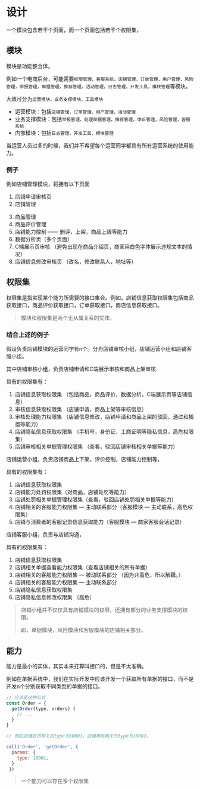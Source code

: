 

# 设计

一个模块包含若干个页面，而一个页面包括若干个权限集，

## 模块

模块是功能整合体。

例如一个电商后台，可能需要`权限管理，客服系统，店铺管理，订单管理，用户管理，风险管理，举报管理，单据管理，推荐管理，活动管理，日志管理，开发工具，模块管理`等模块。

大致可分为`运营模块，业务支撑模块，工具模块`

- 运营模块：包括`店铺管理，订单管理，用户管理，活动管理`
- 业务支撑模块：包括`举报管理，处理单据管理，推荐管理，申诉管理，风险管理，客服系统`
- 内部模块：包括`日志管理，开发工具，模块管理`

当运营人员过多的时候，我们并不希望每个运营同学都具有所有运营系统的使用能力。

### 例子

例如店铺管理模块，将拥有以下页面
1. 店铺申请审核页
2. 店铺管理
<!-- 3. 店铺处罚 — 处罚店铺，封禁商品，对店铺信息处罚。（侵权，色情，诈骗等）这里应该集成到店铺管理 -->
3. 商品管理
4. 商品评价管理
5. 店铺能力控制 —— 删评，上架，商品上限等能力
6. 数据分析页（多个页面）
7. C端展示页审核 （避免出现在商品介绍页，商家用白色字体展示违规文本的情况）
8. 店铺信息修改审核页 （改名，修改联系人，地址等）

## 权限集

权限集是指实现某个能力所需要的接口集合。例如，店铺信息获取权限集包括商品获取接口，商品评价获取接口，订单获取接口，商店信息获取接口。

> 模块和权限集是两个无从属关系的实体。

### 结合上述的例子

假设负责店铺模块的运营同学有n个。分为店铺审核小组，店铺运营小组和店铺客服小组。

其中店铺审核小组，负责店铺申请和C端展示审核和商品上架审核

具有的权限集有：
1. 店铺信息获取权限集 （包括商品，商品评价，数据分析，C端展示页等店铺信息）
2. 审核信息获取权限集 （店铺申请，商品上架等审核信息）
3. 审核处理能力权限集 （店铺信息修改，店铺申请和商品上架的驳回，通过和搁置等能力）
4. 店铺隐私信息获取权限集 （手机号，身份证，工商证明等隐私信息，高危权限集）
5. 店铺审核相关单据管理权限集 （查看，驳回店铺审核相关单据等能力）

店铺运营小组，负责店铺商品上下架，评价控制，店铺能力控制等。

具有的权限集有：
1. 店铺信息获取权限集
2. 店铺能力处罚权限集（对商品，店铺处罚等能力）
3. 店铺处罚相关单据管理权限集（查看，驳回店铺处罚相关单据等能力）
4. 店铺相关的客服能力权限集 — 主动联系部分（客服模块 — 主动联系，高危权限集）
5. 店铺与消费者的客服记录信息获取能力（客服模块 — 商家客服会话记录）

店铺客服小组，负责与店铺沟通，

具有的权限集有：
1. 店铺信息获取权限集
2. 店铺相关单据查看能力权限集（查看店铺相关的所有单据）
3. 店铺相关的客服能力权限集 — 被动联系部分 （因为非高危，所以解藕。）
4. 店铺相关的客服能力权限集 — 主动联系部分
5. 店铺隐私信息获取权限集
6. 店铺隐私信息修改权限集 （高危）


> 店铺小组并不仅仅具有店铺模块的权限，还拥有部分的业务支撑模块的权限。
>
> 即，单据模块，风险模块和客服模块的店铺相关部分。
>

## 能力

能力是最小的实体，其实本来打算叫接口的，但是不太准确。

例如在单据系统中，我们在实际开发中应该开发一个获取所有单据的接口，而不是开发n个分别获取不同类型的单据的接口。

```js
// 应该是这种形式
const Order = {
  getOrder(type, orders) { 
    // ...
  }
}

// 例如店铺处罚相关的type为10001，店铺审核相关的type为10002。

call('Order', 'getOrder', { 
  params: {
    type: 10001,
  }
 })
```

> 一个能力可以存在多个权限集